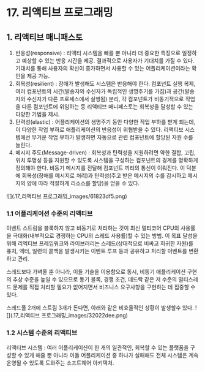 # 17. 리액티브 프로그래밍
## 1. 리액티브 매니패스토
1. 반응성(responsive) : 리액티 시스템을 빠를 뿐 아니라 더 중요한 특징으로 일정하고 예상할 수 있는 반응 시간을 제공.
결과적으로 사용자가 기대치를 가질 수 있다.
기대치를 통해 사용자의 확신이 증가하면서 사용할 수 있는 어플리케이션이라는 확인을 제공 가능.
2. 회복성(resilient) : 장애가 발생해도 시스템은 반응해야 한다. 
컴포넌트 실행 복제, 여러 컴포넌트의 시간(발송자와 수신자가 독립적인 생명주기를 가짐)과 
공간(발송자와 수신자가 다른 프로세스에서 실행됨) 분리, 각 컴포넌트가 비동기적으로 작업을 다른 컴포넌트에 위임하는 등 리액티브 매니페스토는 회복성을 달성할 수 있는 다양한 기법을 제시.
3. 탄력성(elastic) : 어플리케이션의 생명주기 동안 다양한 작업 부하를 받게 되는데, 이 다양한 작업 부하로 애플리케이션의 반응성이 위협받을 수 있다.
리액티브 시스템에선 무거운 작업 부하가 발생하면 자동으로 관련 컴포넌트에 할당된 자원 수를 늘린다.
4. 메시지 주도(Message-driven) : 회복성과 탄력성을 지원하려면 약한 결합, 고립, 위치 투명성 등을 지원할 수 있도록 시스템을 구성하는 컴포넌트의 경계를 명확하게 정의해야 한다.
비동기 메시지를 전달해 컴포넌트 끼리의 통신이 이뤄진다. 이 덕분에 회복성(장애를 메시지로 처리)과 탄력성(주고 받은 메시지의 수를 감시하고 메시지의 양에 따라 적절하게 리소스를 할당)을 얻을 수 있다.

![](.17_리액티브 프로그래밍_images/61823df5.png)

### 1.1 어플리케이션 수준의 리액티브
이벤트 스트림을 블록하지 않고 비동기로 처리하는 것이 최신 멀티코어 CPU의 사용률을 극대화(내부적으로 경쟁하는 CPU의 스레드 사용률)할 수 있는 방법.
이 목표 달성을 위해 리엑티브 프레임워크와 라이브러리는 스레드(상대적으로 비싸고 희귀한 자원)를 퓨처, 엑터, 일련의 콜백을 발생시키는 이벤트 루프 등과 공유하고 처리할 이벤트를 변환하고 관리.

스레드보다 가벼울 뿐 아니라, 이들 기술을 이용함으로 동시, 비동기 애플리케이션 구현의 추상 수준을 높일 수 있으므로 동기 블록, 경쟁 조건, 데드락 같은 저 수준의 멀티스레드 문제를 직접 처리할 필요가 없어지면서 비즈니스 요구사항을 구현하는 데 집중할 수 있다.

스레드풀 2개에 스트림 3개가 돈다면, 아래와 같은 비효율적인 상황이 발생할수 있다.
![](.17_리액티브 프로그래밍_images/32022dee.png)

### 1.2 시스템 수준의 리액티브
리액티브 시스템 : 여러 어플리케이션이 한 개의 일관적인, 회복할 수 있는 플랫폼을 구성할 수 있게 해줄 뿐 아니라 이들 어플리케이션 중 하나가 실패해도 전체 시스템은 계속 운영될 수 있도록 도와주는 소프트웨어 아키텍처.

